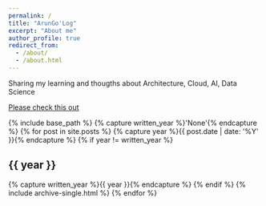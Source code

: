 ```yaml
---
permalink: /
title: "ArunGo'Log"
excerpt: "About me"
author_profile: true
redirect_from: 
  - /about/
  - /about.html
---
```


Sharing my learning and thougths about Architecture, Cloud, AI, Data Science

[Please check this out](/year-archive/)

{% include base\_path %} {% capture written\_year %}'None'{% endcapture %} {% for post in site.posts %} {% capture year %}{{ post.date | date: '%Y' }}{% endcapture %} {% if year != written\_year %}

{{ year }}
----------

{% capture written\_year %}{{ year }}{% endcapture %} {% endif %} {% include archive-single.html %} {% endfor %}
